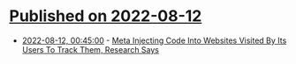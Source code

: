 # [Published on 2022-08-12](index.md)

* [2022-08-12, 00:45:00](https://yro.slashdot.org/story/22/08/11/2129231/meta-injecting-code-into-websites-visited-by-its-users-to-track-them-research-says?utm_source=rss1.0mainlinkanon&utm_medium=feed) - [Meta Injecting Code Into Websites Visited By Its Users To Track Them, Research Says](https://yro.slashdot.org/story/22/08/11/2129231/meta-injecting-code-into-websites-visited-by-its-users-to-track-them-research-says?utm_source=rss1.0mainlinkanon&utm_medium=feed)
